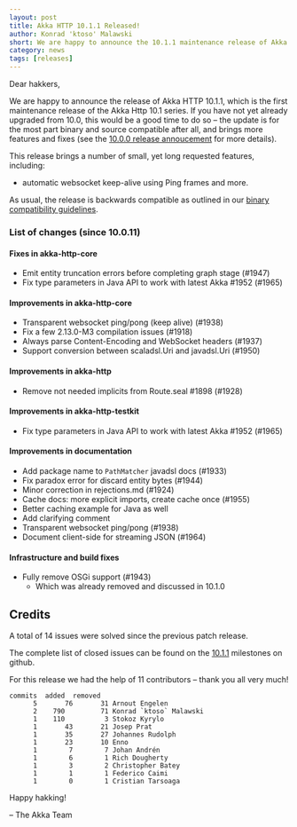 ```yaml
---
layout: post
title: Akka HTTP 10.1.1 Released!
author: Konrad 'ktoso' Malawski
short: We are happy to announce the 10.1.1 maintenance release of Akka HTTP
category: news
tags: [releases]
---
```


Dear hakkers,

We are happy to announce the release of Akka HTTP 10.1.1, which is the first maintenance release of the Akka Http 10.1 series. If you have not yet already upgraded from 10.0, this would be a good time to do so – the update is for the most part binary and source compatible after all, and brings more features and fixes (see the [10.0.0 release annoucement](https://akka.io/blog/news/2018/03/08/akka-http-10.1.0-released) for more details).

This release brings a number of small, yet long requested features, including: 

* automatic websocket keep-alive using Ping frames and more.

As usual, the release is backwards compatible as outlined in our [binary compatibility guidelines](https://doc.akka.io/docs/akka-http/current/compatibility-guidelines.html). 

### **List of changes (since 10.0.11)**

#### Fixes in akka-http-core

* Emit entity truncation errors before completing graph stage (#1947)
* Fix type parameters in Java API to work with latest Akka #1952 (#1965)

#### Improvements in akka-http-core

* Transparent websocket ping/pong (keep alive) (#1938)
* Fix a few 2.13.0-M3 compilation issues (#1918)
* Always parse Content-Encoding and WebSocket headers (#1937)
* Support conversion between scaladsl.Uri and javadsl.Uri (#1950)

#### Improvements in akka-http

* Remove not needed implicits from Route.seal #1898 (#1928)

#### Improvements in akka-http-testkit

* Fix type parameters in Java API to work with latest Akka #1952 (#1965)

#### Improvements in documentation

* Add package name to `PathMatcher` javadsl docs (#1933)
* Fix paradox error for discard entity bytes (#1944)
* Minor correction in rejections.md (#1924)
* Cache docs: more explicit imports, create cache once (#1955)
* Better caching example for Java as well
* Add clarifying comment
* Transparent websocket ping/pong (#1938)
* Document client-side for streaming JSON (#1964)

#### Infrastructure and build fixes

* Fully remove OSGi support (#1943)
    * Which was already removed and discussed in 10.1.0

## Credits

A total of 14 issues were solved since the previous patch release.

The complete list of closed issues can be found on the [10.1.1](https://github.com/akka/akka-http/milestone/36?closed=1) milestones on github.

For this release we had the help of 11 contributors – thank you all very much!

```
commits  added  removed
  	  5 	  76       31 Arnout Engelen
  	  2	   790  	   71 Konrad `ktoso` Malawski
  	  1	   110  	    3 Stokoz Kyrylo
  	  1 	  43       21 Josep Prat
  	  1 	  35   	   27 Johannes Rudolph
  	  1 	  23   	   10 Enno
  	  1  	   7        7 Johan Andrén
  	  1  	   6        1 Rich Dougherty
  	  1  	   3        2 Christopher Batey
  	  1  	   1        1 Federico Caimi
  	  1  	   0        1 Cristian Tarsoaga
```

Happy hakking!

– The Akka Team

